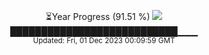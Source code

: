 <p align="center">
⏳Year Progress (91.51 %) <img src="https://file5s.ratemyserver.net/mobs/1062.gif"><br>
███████████████████████████▁▁▁ <br>
<sub>Updated: Fri, 01 Dec 2023 00:09:59 GMT</sub>
</p>

